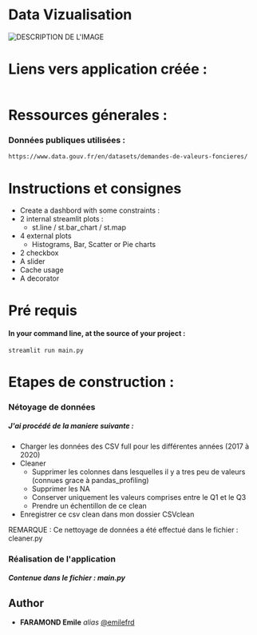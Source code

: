 # Data Vizualisation


![DESCRIPTION DE L'IMAGE](https://miro.medium.com/max/724/1*u9U3YjxT9c9A1FIaDMonHw.png)
# Liens vers application créée : 
```
```
# Ressources génerales :
### Données publiques utilisées :
```
https://www.data.gouv.fr/en/datasets/demandes-de-valeurs-foncieres/
```
# Instructions et consignes
- Create a dashbord with some constraints :
-   2 internal streamlit plots : 
	- st.line / st.bar_chart / st.map
-   4 external plots 
	- Histograms, Bar, Scatter or Pie charts
-   2 checkbox
-   A slider 
-   Cache usage
-   A decorator

# Pré requis
#### In your command line, at the source of your project : 
```
streamlit run main.py
```


# Etapes de construction :
### Nétoyage de données
##### J'ai procédé de la maniere suivante : 
- Charger les données des CSV full pour les différentes années (2017 à 2020)
- Cleaner 
	- Supprimer les colonnes dans lesquelles il y a tres peu de valeurs (connues grace à pandas_profiling)
	- Supprimer les NA
	- Conserver uniquement les valeurs comprises entre le Q1 et le Q3
	- Prendre un échentillon de ce clean
- Enregistrer ce csv clean dans mon dossier CSVclean

REMARQUE : Ce nettoyage de données a été effectué dans le fichier : cleaner.py

### Réalisation de l'application 
##### Contenue dans le fichier : main.py


## Author

* **FARAMOND Emile** _alias_ [@emilefrd](https://github.com/emilefrd)
